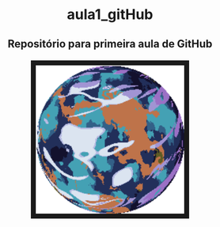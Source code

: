# <p align="center"> aula1_gitHub </p>


## <p align="center"> Repositório para primeira aula de GitHub </p>



<div align="center"><img controls autoplay src="./1739591070.gif" 
alt="" width="300" height="300" border="10" /></div>

